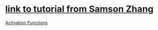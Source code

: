 # [link to tutorial from Samson Zhang](https://www.youtube.com/watch?v=w8yWXqWQYmU&ab_channel=SamsonZhang)


[Activation Functions](https://towardsdatascience.com/activation-functions-neural-networks-1cbd9f8d91d6)
